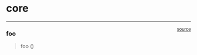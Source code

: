 # core


<!-- WARNING: THIS FILE WAS AUTOGENERATED! DO NOT EDIT! -->

------------------------------------------------------------------------

<a
href="https://github.com/scathers/nbdev-scratch/blob/master/nbdev_scratch/core.py#L9"
target="_blank" style="float:right; font-size:smaller">source</a>

### foo

>  foo ()
